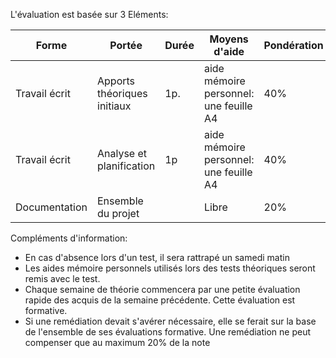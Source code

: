L'évaluation est basée sur 3 Eléments:

| Forme | Portée | Durée | Moyens d'aide | Pondération | Semaine |
|---|---|---|---|---|---|
|Travail écrit | Apports théoriques initiaux| 1p.| aide mémoire personnel: une feuille A4| 40%|3|
|Travail écrit | Analyse et planification | 1p | aide mémoire personnel: une feuille A4 | 40% | 7 |
|Documentation| Ensemble du projet |  | Libre | 20% | 8 |

Compléments d'information:
- En cas d'absence lors d'un test, il sera rattrapé un samedi matin
- Les aides mémoire personnels utilisés lors des tests théoriques seront remis avec le test.
- Chaque semaine de théorie commencera par une petite évaluation rapide des acquis de la semaine précédente. Cette évaluation est formative.
- Si une remédiation devait s'avérer nécessaire, elle se ferait sur la base de l'ensemble de ses évaluations formative. Une remédiation ne peut compenser que au maximum 20% de la note